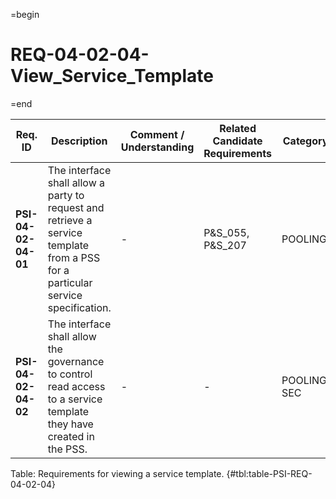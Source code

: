=begin

# REQ-04-02-04-View_Service_Template

=end

| Req. ID                        | Description                         | Comment / Understanding                  | Related Candidate Requirements | Category                       |
| ------------------------------ | ----------------------------------- | ---------------------------------------- | ------------------------------ | ------------------------------ |
| __PSI-04-02-04-01__ | The interface shall allow a party to request and retrieve a service template from a PSS for a particular service specification. | -                       | P&S_055, P&S_207               | POOLING      |
| __PSI-04-02-04-02__ | The interface shall allow the governance to control read access to a service template they have created in the PSS.             | -                       | -                              | POOLING, SEC |

Table: Requirements for viewing a service template. {#tbl:table-PSI-REQ-04-02-04}
